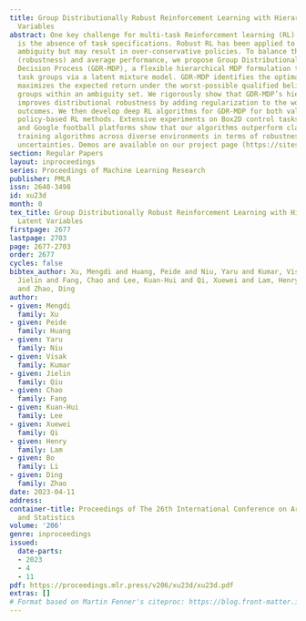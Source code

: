 ```yaml
---
title: Group Distributionally Robust Reinforcement Learning with Hierarchical Latent
  Variables
abstract: One key challenge for multi-task Reinforcement learning (RL) in practice
  is the absence of task specifications. Robust RL has been applied to deal with task
  ambiguity but may result in over-conservative policies. To balance the worst-case
  (robustness) and average performance, we propose Group Distributionally Robust Markov
  Decision Process (GDR-MDP), a flexible hierarchical MDP formulation that encodes
  task groups via a latent mixture model. GDR-MDP identifies the optimal policy that
  maximizes the expected return under the worst-possible qualified belief over task
  groups within an ambiguity set. We rigorously show that GDR-MDP’s hierarchical structure
  improves distributional robustness by adding regularization to the worst possible
  outcomes. We then develop deep RL algorithms for GDR-MDP for both value-based and
  policy-based RL methods. Extensive experiments on Box2D control tasks, MuJoCo benchmarks,
  and Google football platforms show that our algorithms outperform classic robust
  training algorithms across diverse environments in terms of robustness under belief
  uncertainties. Demos are available on our project page (https://sites.google.com/view/gdr-rl/home).
section: Regular Papers
layout: inproceedings
series: Proceedings of Machine Learning Research
publisher: PMLR
issn: 2640-3498
id: xu23d
month: 0
tex_title: Group Distributionally Robust Reinforcement Learning with Hierarchical
  Latent Variables
firstpage: 2677
lastpage: 2703
page: 2677-2703
order: 2677
cycles: false
bibtex_author: Xu, Mengdi and Huang, Peide and Niu, Yaru and Kumar, Visak and Qiu,
  Jielin and Fang, Chao and Lee, Kuan-Hui and Qi, Xuewei and Lam, Henry and Li, Bo
  and Zhao, Ding
author:
- given: Mengdi
  family: Xu
- given: Peide
  family: Huang
- given: Yaru
  family: Niu
- given: Visak
  family: Kumar
- given: Jielin
  family: Qiu
- given: Chao
  family: Fang
- given: Kuan-Hui
  family: Lee
- given: Xuewei
  family: Qi
- given: Henry
  family: Lam
- given: Bo
  family: Li
- given: Ding
  family: Zhao
date: 2023-04-11
address:
container-title: Proceedings of The 26th International Conference on Artificial Intelligence
  and Statistics
volume: '206'
genre: inproceedings
issued:
  date-parts:
  - 2023
  - 4
  - 11
pdf: https://proceedings.mlr.press/v206/xu23d/xu23d.pdf
extras: []
# Format based on Martin Fenner's citeproc: https://blog.front-matter.io/posts/citeproc-yaml-for-bibliographies/
---
```

